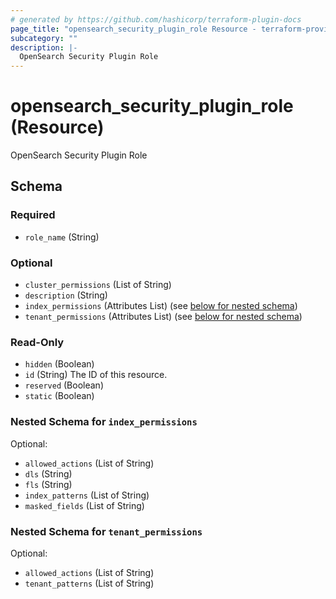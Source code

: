 ```yaml
---
# generated by https://github.com/hashicorp/terraform-plugin-docs
page_title: "opensearch_security_plugin_role Resource - terraform-provider-opensearch"
subcategory: ""
description: |-
  OpenSearch Security Plugin Role
---
```


# opensearch_security_plugin_role (Resource)

OpenSearch Security Plugin Role



<!-- schema generated by tfplugindocs -->
## Schema

### Required

- `role_name` (String)

### Optional

- `cluster_permissions` (List of String)
- `description` (String)
- `index_permissions` (Attributes List) (see [below for nested schema](#nestedatt--index_permissions))
- `tenant_permissions` (Attributes List) (see [below for nested schema](#nestedatt--tenant_permissions))

### Read-Only

- `hidden` (Boolean)
- `id` (String) The ID of this resource.
- `reserved` (Boolean)
- `static` (Boolean)

<a id="nestedatt--index_permissions"></a>
### Nested Schema for `index_permissions`

Optional:

- `allowed_actions` (List of String)
- `dls` (String)
- `fls` (String)
- `index_patterns` (List of String)
- `masked_fields` (List of String)


<a id="nestedatt--tenant_permissions"></a>
### Nested Schema for `tenant_permissions`

Optional:

- `allowed_actions` (List of String)
- `tenant_patterns` (List of String)


